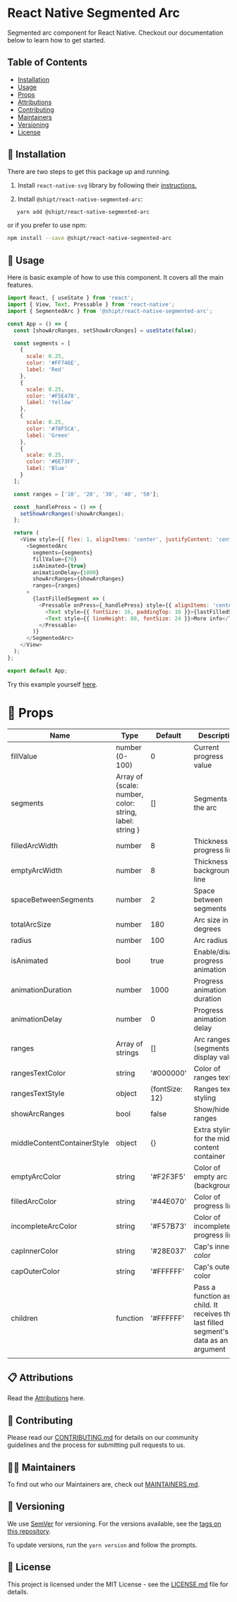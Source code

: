 # React Native Segmented Arc

Segmented arc component for React Native. Checkout our documentation below to learn how to get started.

## Table of Contents

- [Installation](#-installation)
- [Usage](#-usage)
- [Props](#-props)
- [Attributions](#-attributions)
- [Contributing](#-contributing)
- [Maintainers](#-maintainers)
- [Versioning](#-versioning)
- [License](#-license)

## 🚀 Installation

There are two steps to get this package up and running.

1. Install `react-native-svg` library by following their [instructions.](https://github.com/react-native-svg/react-native-svg)

2. Install `@shipt/react-native-segmented-arc`:

```bash
   yarn add @shipt/react-native-segmented-arc
```

or if you prefer to use npm:

```bash
npm install --save @shipt/react-native-segmented-arc
```

## 🎉 Usage

Here is basic example of how to use this component. It covers all the main features.

```js
import React, { useState } from 'react';
import { View, Text, Pressable } from 'react-native';
import { SegmentedArc } from '@shipt/react-native-segmented-arc';

const App = () => {
  const [showArcRanges, setShowArcRanges] = useState(false);

  const segments = [
    {
      scale: 0.25,
      color: '#FF746E',
      label: 'Red'
    },
    {
      scale: 0.25,
      color: '#F5E478',
      label: 'Yellow'
    },
    {
      scale: 0.25,
      color: '#78F5CA',
      label: 'Green'
    },
    {
      scale: 0.25,
      color: '#6E73FF',
      label: 'Blue'
    }
  ];

  const ranges = ['10', '20', '30', '40', '50'];

  const _handlePress = () => {
    setShowArcRanges(!showArcRanges);
  };

  return (
    <View style={{ flex: 1, alignItems: 'center', justifyContent: 'center' }}>
      <SegmentedArc
        segments={segments}
        fillValue={70}
        isAnimated={true}
        animationDelay={1000}
        showArcRanges={showArcRanges}
        ranges={ranges}
      >
        {lastFilledSegment => (
          <Pressable onPress={_handlePress} style={{ alignItems: 'center' }}>
            <Text style={{ fontSize: 16, paddingTop: 16 }}>{lastFilledSegment.label}</Text>
            <Text style={{ lineHeight: 80, fontSize: 24 }}>More info</Text>
          </Pressable>
        )}
      </SegmentedArc>
    </View>
  );
};

export default App;
```

Try this example yourself [here](./example).

# 📖 Props

| Name                        | Type                                                    | Default        | Description                                                                           |
| --------------------------- | ------------------------------------------------------- | -------------- | ------------------------------------------------------------------------------------- |
| fillValue                   | number (0-100)                                          | 0              | Current progress value                                                                |
| segments                    | Array of {scale: number, color: string, label: string } | []             | Segments of the arc                                                                   |
| filledArcWidth              | number                                                  | 8              | Thickness of progress line                                                            |
| emptyArcWidth               | number                                                  | 8              | Thickness of background line                                                          |
| spaceBetweenSegments        | number                                                  | 2              | Space between segments                                                                |
| totalArcSize                | number                                                  | 180            | Arc size in degrees                                                                   |
| radius                      | number                                                  | 100            | Arc radius                                                                            |
| isAnimated                  | bool                                                    | true           | Enable/disable progress animation                                                     |
| animationDuration           | number                                                  | 1000           | Progress animation duration                                                           |
| animationDelay              | number                                                  | 0              | Progress animation delay                                                              |
| ranges                      | Array of strings                                        | []             | Arc ranges (segments) display values                                                  |
| rangesTextColor             | string                                                  | '#000000'      | Color of ranges text                                                                  |
| rangesTextStyle             | object                                                  | {fontSize: 12} | Ranges text styling                                                                   |
| showArcRanges               | bool                                                    | false          | Show/hide arc ranges                                                                  |
| middleContentContainerStyle | object                                                  | {}             | Extra styling for the middle content container                                        |
| emptyArcColor               | string                                                  | '#F2F3F5'      | Color of empty arc (background)                                                       |
| filledArcColor              | string                                                  | '#44E070'      | Color of progress line                                                                |
| incompleteArcColor          | string                                                  | '#F57B73'      | Color of incomplete progress line                                                     |
| capInnerColor               | string                                                  | '#28E037'      | Cap's inner color                                                                     |
| capOuterColor               | string                                                  | '#FFFFFF'      | Cap's outer color                                                                     |
| children                    | function                                                | '#FFFFFF'      | Pass a function as a child. It receives the last filled segment's data as an argument |
|                             |

## 📋 Attributions

Read the [Attributions](ATTRIBUTIONS.md) here.

## 👏 Contributing

Please read our [CONTRIBUTING.md](./CONTRIBUTING.md) for details on our community guidelines and the process for submitting pull requests to us.

## 🧑‍💻 Maintainers

To find out who our Maintainers are, check out [MAINTAINERS.md](MAINTAINERS.md).

## 🚅 Versioning

We use [SemVer](http://semver.org/) for versioning. For the versions available, see the [tags on this repository](https://github.com/shipt/react-native-segmented-arc/tags).

To update versions, run the `yarn version` and follow the prompts.

## 📄 License

This project is licensed under the MIT License - see the [LICENSE.md](LICENSE.md) file for details.
